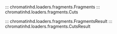 ::: chromatinhd.loaders.fragments.Fragments
::: chromatinhd.loaders.fragments.Cuts

::: chromatinhd.loaders.fragments.FragmentsResult
::: chromatinhd.loaders.fragments.CutsResult

